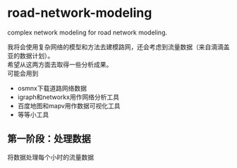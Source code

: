 # road-network-modeling
complex network modeling for road network modeling.

我将会使用复杂网络的模型和方法去建模路网，还会考虑到流量数据（来自滴滴盖亚的数据计划）。   
希望从这两方面去取得一些分析成果。  
可能会用到  

+ osmnx下载道路网络数据
+ igraph和networkx用作网络分析工具
+ 百度地图和mapv用作数据可视化工具
+ 等等小工具

## 第一阶段：处理数据
将数据处理每个小时的流量数据